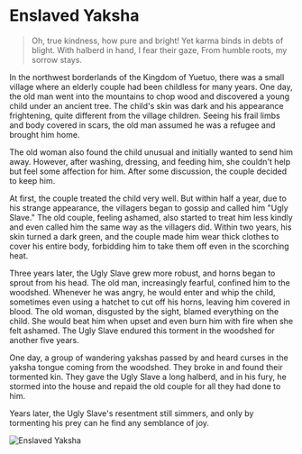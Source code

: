 # Enslaved Yaksha

> Oh, true kindness, how pure and bright!
> Yet karma binds in debts of blight.
> With halberd in hand, I fear their gaze,
> From humble roots, my sorrow stays.

In the northwest borderlands of the Kingdom of Yuetuo, there was a small
village where an elderly couple had been childless for many years. One
day, the old man went into the mountains to chop wood and discovered a
young child under an ancient tree. The child's skin was dark and his
appearance frightening, quite different from the village children. Seeing
his frail limbs and body covered in scars, the old man assumed he was a
refugee and brought him home.

The old woman also found the child unusual and initially wanted to send
him away. However, after washing, dressing, and feeding him, she
couldn't help but feel some affection for him. After some discussion, the
couple decided to keep him.

At first, the couple treated the child very well. But within half a year, due
to his strange appearance, the villagers began to gossip and called him
"Ugly Slave." The old couple, feeling ashamed, also started to treat him
less kindly and even called him the same way as the villagers did. Within
two years, his skin turned a dark green, and the couple made him wear
thick clothes to cover his entire body, forbidding him to take them off
even in the scorching heat.

Three years later, the Ugly Slave grew more robust, and horns began to
sprout from his head. The old man, increasingly fearful, confined him to
the woodshed. Whenever he was angry, he would enter and whip the
child, sometimes even using a hatchet to cut off his horns, leaving him
covered in blood. The old woman, disgusted by the sight, blamed
everything on the child. She would beat him when upset and even burn
him with fire when she felt ashamed. The Ugly Slave endured this torment
in the woodshed for another five years.

One day, a group of wandering yakshas passed by and heard curses in the
yaksha tongue coming from the woodshed. They broke in and found their
tormented kin. They gave the Ugly Slave a long halberd, and in his fury, he
stormed into the house and repaid the old couple for all they had done to
him.

Years later, the Ugly Slave's resentment still simmers, and only by
tormenting his prey can he find any semblance of joy.

![Enslaved Yaksha](/image-20240827010339094.png)